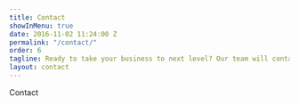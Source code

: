 ```yaml
---
title: Contact
showInMenu: true
date: 2016-11-02 11:24:00 Z
permalink: "/contact/"
order: 6
tagline: Ready to take your business to next level? Our team will contact you shortly
layout: contact
---
```


Contact